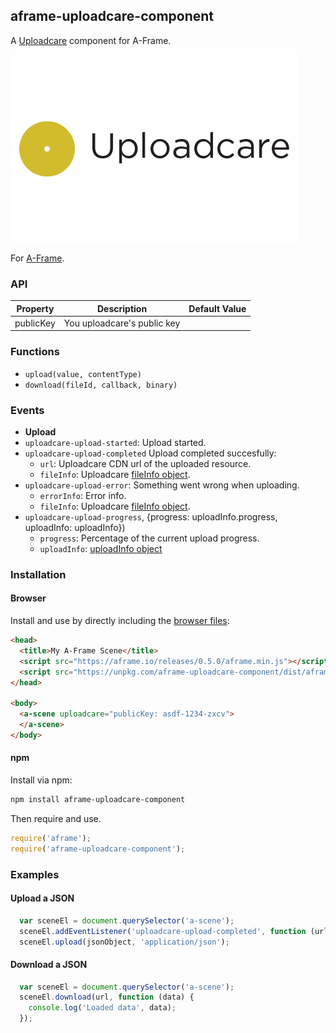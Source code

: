 ## aframe-uploadcare-component

A [Uploadcare](https://uploadcare.com/) component for A-Frame.

![uploadcare logo](https://raw.githubusercontent.com/fernandojsg/aframe-uploadcare-component/master/uploadcare-logo.png)

For [A-Frame](https://aframe.io).

### API

| Property | Description | Default Value |
| -------- | ----------- | ------------- |
| publicKey  | You uploadcare's public key |               |

### Functions
- `upload(value, contentType)`
- `download(fileId, callback, binary)`
### Events
- **Upload**
 - `uploadcare-upload-started`: Upload started.
 - `uploadcare-upload-completed` Upload completed succesfully:
    - `url`: Uploadcare CDN url of the uploaded resource.
    - `fileInfo`: Uploadcare [fileInfo  object](https://uploadcare.com/documentation/javascript_api/#file-info).
 - `uploadcare-upload-error`: Something went wrong when uploading.
    - `errorInfo`: Error info.
    - `fileInfo`: Uploadcare [fileInfo  object](https://uploadcare.com/documentation/javascript_api/#file-info).
 - `uploadcare-upload-progress`, {progress: uploadInfo.progress, uploadInfo: uploadInfo})
    - `progress`: Percentage of the current upload progress.
    - `uploadInfo`: [uploadInfo object](https://uploadcare.com/documentation/javascript_api/#upload-info)

### Installation

#### Browser

Install and use by directly including the [browser files](dist):

```html
<head>
  <title>My A-Frame Scene</title>
  <script src="https://aframe.io/releases/0.5.0/aframe.min.js"></script>
  <script src="https://unpkg.com/aframe-uploadcare-component/dist/aframe-uploadcare-component.min.js"></script>
</head>

<body>
  <a-scene uploadcare="publicKey: asdf-1234-zxcv">
  </a-scene>
</body>
```

<!-- If component is accepted to the Registry, uncomment this. -->
<!--
Or with [angle](https://npmjs.com/package/angle/), you can install the proper
version of the component straight into your HTML file, respective to your
version of A-Frame:

```sh
angle install aframe-uploadcare-component
```
-->

#### npm

Install via npm:

```bash
npm install aframe-uploadcare-component
```

Then require and use.

```js
require('aframe');
require('aframe-uploadcare-component');
```

### Examples
#### Upload a JSON
```javascript
  var sceneEl = document.querySelector('a-scene');
  sceneEl.addEventListener('uploadcare-upload-completed', function (url) { alert('Uploaded: ' + url);});
  sceneEl.upload(jsonObject, 'application/json');
```

#### Download a JSON
```javascript
  var sceneEl = document.querySelector('a-scene');
  sceneEl.download(url, function (data) {
    console.log('Loaded data', data);
  });
```

